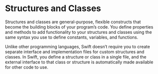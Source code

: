 # Structures and Classes

Structures and classes are general-purpose, flexible constructs that become the building blocks of your program’s code. You define properties and methods to add functionality to your structures and classes using the same syntax you use to define constants, variables, and functions.

Unlike other programming languages, Swift doesn’t require you to create separate interface and implementation files for custom structures and classes. In Swift, you define a structure or class in a single file, and the external interface to that class or structure is automatically made available for other code to use.
